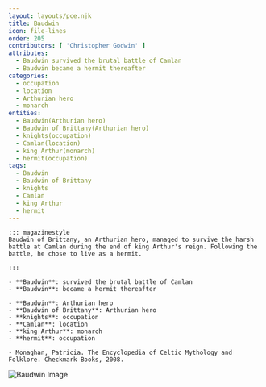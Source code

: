 ```yaml
---
layout: layouts/pce.njk
title: Baudwin
icon: file-lines
order: 205
contributors: [ 'Christopher Godwin' ]
attributes:
  - Baudwin survived the brutal battle of Camlan
  - Baudwin became a hermit thereafter
categories:
  - occupation
  - location
  - Arthurian hero
  - monarch
entities:
  - Baudwin(Arthurian hero)
  - Baudwin of Brittany(Arthurian hero)
  - knights(occupation)
  - Camlan(location)
  - king Arthur(monarch)
  - hermit(occupation)
tags:
  - Baudwin
  - Baudwin of Brittany
  - knights
  - Camlan
  - king Arthur
  - hermit
---
```

``` tab [group1:Info]
::: magazinestyle
Baudwin of Brittany, an Arthurian hero, managed to survive the harsh battle at Camlan during the end of king Arthur's reign. Following the battle, he chose to live as a hermit.

:::
```
``` tab [group1:Attributes]
- **Baudwin**: survived the brutal battle of Camlan
- **Baudwin**: became a hermit thereafter
```
``` tab [group1:Entities]
- **Baudwin**: Arthurian hero
- **Baudwin of Brittany**: Arthurian hero
- **knights**: occupation
- **Camlan**: location
- **king Arthur**: monarch
- **hermit**: occupation
```
``` tab [group1:Sources]
- Monaghan, Patricia. The Encyclopedia of Celtic Mythology and Folklore. Checkmark Books, 2008.
```
![Baudwin Image]([None])
